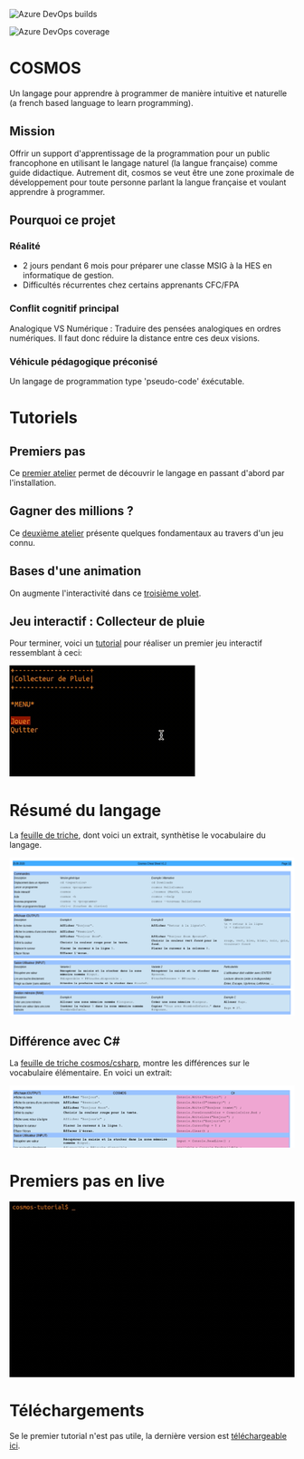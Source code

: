 ![Azure DevOps builds](https://img.shields.io/azure-devops/build/jonathanMelly/cosmos/10/integration?stage=MergeIntoMaster&logo=Azure-Pipelines&logoColor=orange&style=flat)

![Azure DevOps coverage](https://img.shields.io/azure-devops/coverage/jonathanMelly/cosmos/9?logo=Azure-Devops&logoColor=yellow)

# COSMOS
Un langage pour apprendre à programmer de manière intuitive et naturelle (a french based language to learn programming).

## Mission
Offrir un support d'apprentissage de la programmation pour un public francophone en utilisant le langage naturel (la langue française)
comme guide didactique. Autrement dit, cosmos se veut être une zone proximale de développement pour toute personne parlant la langue française et
voulant apprendre à programmer.

## Pourquoi ce projet

### Réalité
- 2 jours pendant 6 mois pour préparer une classe MSIG à la HES en informatique de gestion.
- Difficultés récurrentes chez certains apprenants CFC/FPA

### Conflit cognitif principal
Analogique VS Numérique : Traduire des pensées analogiques en ordres numériques.
Il faut donc réduire la distance entre ces deux visions.

### Véhicule pédagogique préconisé
Un langage de programmation type 'pseudo-code' éxécutable.

# Tutoriels

## Premiers pas
Ce [premier atelier](https://labs.section-inf.ch/codelabs/cosmos-base-00-hello/index.html) permet de découvrir le 
langage en passant d'abord par l'installation.

## Gagner des millions ?
Ce [deuxième atelier](https://labs.section-inf.ch/codelabs/cosmos-base-01-million/index.html) présente quelques 
fondamentaux au travers d'un jeu connu.

## Bases d'une animation
On augmente l'interactivité dans ce [troisième volet](https://labs.section-inf.ch/codelabs/cosmos-base-02-animation/index.html).

## Jeu interactif : Collecteur de pluie
Pour terminer, voici un [tutorial](https://labs.section-inf.ch/codelabs/cosmos-base-02-animation/index.html) pour réaliser un premier jeu interactif ressemblant à ceci:

![jeu](https://github.com/jonathanMelly/cosmos/raw/integration/doc/jeu.gif)


# Résumé du langage
La [feuille de triche](https://github.com/jonathanMelly/cosmos/raw/integration/doc/cheatsheet.pdf), dont voici un extrait, synthètise le vocabulaire du langage.

![Cheatsheet-short](https://github.com/jonathanMelly/cosmos/raw/integration/doc/cheatsheet-short.png)

## Différence avec C#
La [feuille de triche cosmos/csharp](https://github.com/jonathanMelly/cosmos/raw/integration/doc/cheatsheet-csharp.pdf), montre les différences sur le vocabulaire élémentaire.
En voici un extrait:

![Cheatsheet-short](https://github.com/jonathanMelly/cosmos/raw/integration/doc/cheatsheet-csharp-short.png)


# Premiers pas en live
![Exemple](https://github.com/jonathanMelly/cosmos/raw/integration/doc/cosmos-exemple.gif)

# Téléchargements
Se le premier tutorial n'est pas utile, la dernière version est [téléchargeable ici](https://github.com/jonathanMelly/cosmos/releases/latest/).